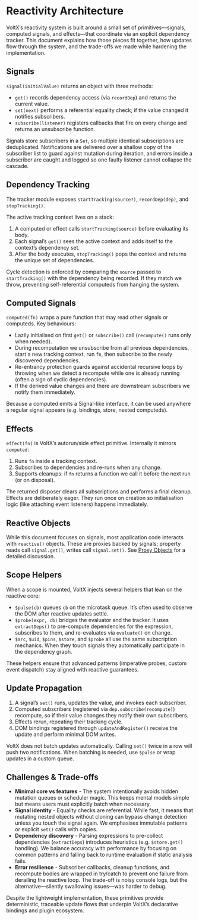# Reactivity Architecture

VoltX’s reactivity system is built around a small set of primitives—signals, computed signals, and effects—that coordinate via an explicit dependency tracker.
This document explains how those pieces fit together, how updates flow through the system, and the trade-offs we made while hardening the implementation.

## Signals

`signal(initialValue)` returns an object with three methods:

- `get()` records dependency access (via `recordDep`) and returns the current value.
- `set(next)` performs a referential equality check; if the value changed it notifies subscribers.
- `subscribe(listener)` registers callbacks that fire on every change and returns an unsubscribe function.

Signals store subscribers in a `Set`, so multiple identical subscriptions are deduplicated. Notifications are delivered over a shallow copy of the subscriber list to guard against mutation during iteration, and errors inside a subscriber are caught and logged so one faulty listener cannot collapse the cascade.

## Dependency Tracking

The tracker module exposes `startTracking(source?)`, `recordDep(dep)`, and `stopTracking()`.

The active tracking context lives on a stack:

1. A computed or effect calls `startTracking(source)` before evaluating its body.
2. Each signal’s `get()` sees the active context and adds itself to the context’s dependency set.
3. After the body executes, `stopTracking()` pops the context and returns the unique set of dependencies.

Cycle detection is enforced by comparing the `source` passed to `startTracking()` with the dependency being recorded.
If they match we throw, preventing self-referential computeds from hanging the system.

## Computed Signals

`computed(fn)` wraps a pure function that may read other signals or computeds. Key behaviours:

- Lazily initialised on first `get()` or `subscribe()` call (`recompute()` runs only when needed).
- During recomputation we unsubscribe from all previous dependencies, start a new tracking context, run `fn`, then subscribe to the newly discovered dependencies.
- Re-entrancy protection guards against accidental recursive loops by throwing when we detect a recompute while one is already running (often a sign of cyclic dependencies).
- If the derived value changes and there are downstream subscribers we notify them immediately.

Because a computed emits a Signal-like interface, it can be used anywhere a regular signal appears (e.g. bindings, store, nested computeds).

## Effects

`effect(fn)` is VoltX’s autorun/side effect primitive. Internally it mirrors `computed`:

1. Runs `fn` inside a tracking context.
2. Subscribes to dependencies and re-runs when any change.
3. Supports cleanups: if `fn` returns a function we call it before the next run (or on disposal).

The returned disposer clears all subscriptions and performs a final cleanup.
Effects are deliberately eager. They run once on creation so initialisation logic (like attaching event listeners) happens immediately.

## Reactive Objects

While this document focuses on signals, most application code interacts with `reactive()` objects.
These are proxies backed by signals; property reads call `signal.get()`, writes call `signal.set()`.
See [Proxy Objects](./proxies.md) for a detailed discussion.

## Scope Helpers

When a scope is mounted, VoltX injects several helpers that lean on the reactive core:

- `$pulse(cb)` queues `cb` on the microtask queue.
    It’s often used to observe the DOM after reactive updates settle.
- `$probe(expr, cb)` bridges the evaluator and the tracker.
    It uses `extractDeps()` to pre-compute dependencies for the expression, subscribes to them, and re-evaluates via `evaluate()` on change.
- `$arc`, `$uid`, `$pins`, `$store`, and `$probe` all use the same subscription mechanics.
    When they touch signals they automatically participate in the dependency graph.

These helpers ensure that advanced patterns (imperative probes, custom event dispatch) stay aligned with reactive guarantees.

## Update Propagation

1. A signal’s `set()` runs, updates the value, and invokes each subscriber.
2. Computed subscribers (registered via `dep.subscribe(recompute)`) recompute, so if their value changes they notify their own subscribers.
3. Effects rerun, repeating their tracking cycle.
4. DOM bindings registered through `updateAndRegister()` receive the update and perform minimal DOM writes.

VoltX does not batch updates automatically. Calling `set()` twice in a row will push two notifications.
When batching is needed, use `$pulse` or wrap updates in a custom queue.

## Challenges & Trade-offs

- **Minimal core vs features** - The system intentionally avoids hidden mutation queues or scheduler magic.
This keeps mental models simple but means users must explicitly batch when necessary.
- **Signal identity** - Equality checks are referential.
    While fast, it means that mutating nested objects without cloning can bypass change detection unless you touch the signal again.
    We emphasises immutable patterns or explicit `set()` calls with copies.
- **Dependency discovery** - Parsing expressions to pre-collect dependencies (`extractDeps`) introduces heuristics (e.g. `$store.get()` handling).
    We balance accuracy with performance by focusing on common patterns and falling back to runtime evaluation if static analysis fails.
- **Error resilience** - Subscriber callbacks, cleanup functions, and recompute bodies are wrapped in try/catch to prevent one failure from derailing the reactive loop.
    The trade-off is noisy console logs, but the alternative—silently swallowing issues—was harder to debug.

Despite the lightweight implementation, these primitives provide deterministic, traceable update flows that underpin VoltX’s declarative bindings and plugin ecosystem.
